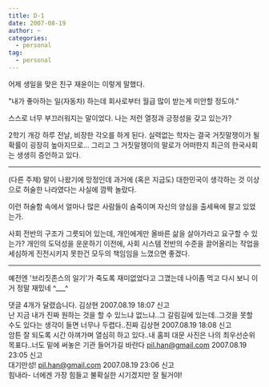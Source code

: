 ```yaml
---
title: D-1
date: 2007-08-19
author: ~
categories:
  - personal
tag:
  - personal
---
```




어제 생일을 맞은 친구 재윤이는 이렇게 말했다.

"내가 좋아하는 일(자동차) 하는데 회사로부터 월급 많이 받는게 미안할 정도야."

스스로 너무 부끄러워지는 말이었다. 나는 저런 열정과 긍정성을 갖고 있는가?

2학기 개강 하루 전날, 비장한 각오를 하게 된다. 실력없는 학자는 결국 거짓말쟁이가 될 확률이 굉장히 높아지므로... 그리고 그 거짓말쟁이의 말로가 어떠한지 최근의 한국사회는 생생히 증언하고 있다.

---

(다른 주제)
말이 나왔기에 망정인데 과거에 (혹은 지금도) 대한민국이 생각하는 것 이상으로 허술한 나라였다는 사실에 깜짝 놀랐다.

이런 허술함 속에서 얼마나 많은 사람들이 숨죽이며 자신의 양심을 출세욕에 팔고 있었는가. 

사회 전반의 구조가 그릇되어 있는데, 개인에게만 올바른 삶을 살아가라고 요구할 수 있는가? 개인의 도덕성을 운운하기 이전에, 사회 시스템 전반의 수준을 끌어올리는 작업을 세심하게 진전시키지 못한건 모두의 책임임을 느꼈으면 좋겠다.

---

예전엔 '브리짓존스의 일기'가 죽도록 재미없었다고 그꼈는데
나이좀 먹고 다시 보니 이거 정말 재밌네 ^___^


 댓글  4개가 달렸습니다.
 김상현 2007.08.19 18:07 신고   
난 지금 내가 진짜 원하는 것을 할 수 있느냐 없느냐..그 갈림길에 있는데..그것을 못할 수도 있다는 생각이 들면 너무나 두렵다..진짜
 김상현 2007.08.19 18:08 신고   
암튼 잘 되도록 시간 아껴가며 열심히 하고 있다..내 홈피 대문 사진은 나의 최우선순위 목표다..너도 밑에 써놓은 기관 들어가길 바란다
 pil.han@gmail.com 2007.08.19 23:05 신고   
대기만성!
 pil.han@gmail.com 2007.08.19 23:06 신고   
힘내라- 너에겐 가장 힘들고 불확실한 시기겠지만 잘 될거야!






